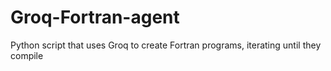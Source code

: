 # Groq-Fortran-agent
Python script that uses Groq to create Fortran programs, iterating until they compile

